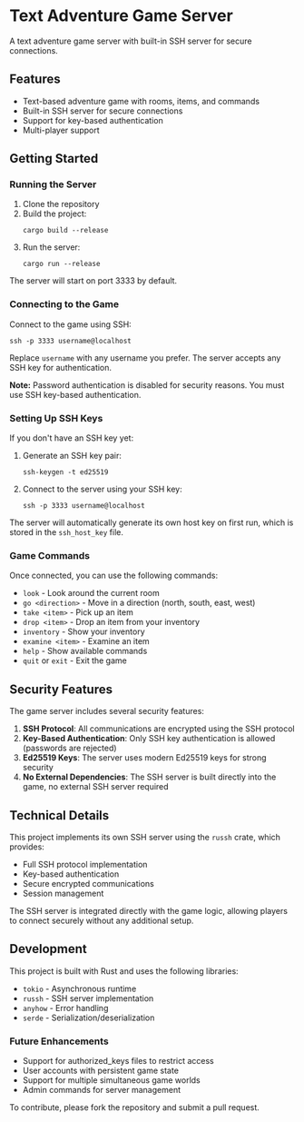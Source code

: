 # Text Adventure Game Server

A text adventure game server with built-in SSH server for secure connections.

## Features

- Text-based adventure game with rooms, items, and commands
- Built-in SSH server for secure connections
- Support for key-based authentication
- Multi-player support

## Getting Started

### Running the Server

1. Clone the repository
2. Build the project:
   ```
   cargo build --release
   ```
3. Run the server:
   ```
   cargo run --release
   ```

The server will start on port 3333 by default.

### Connecting to the Game

Connect to the game using SSH:

```
ssh -p 3333 username@localhost
```

Replace `username` with any username you prefer. The server accepts any SSH key for authentication.

**Note:** Password authentication is disabled for security reasons. You must use SSH key-based authentication.

### Setting Up SSH Keys

If you don't have an SSH key yet:

1. Generate an SSH key pair:
   ```
   ssh-keygen -t ed25519
   ```

2. Connect to the server using your SSH key:
   ```
   ssh -p 3333 username@localhost
   ```

The server will automatically generate its own host key on first run, which is stored in the `ssh_host_key` file.

### Game Commands

Once connected, you can use the following commands:

- `look` - Look around the current room
- `go <direction>` - Move in a direction (north, south, east, west)
- `take <item>` - Pick up an item
- `drop <item>` - Drop an item from your inventory
- `inventory` - Show your inventory
- `examine <item>` - Examine an item
- `help` - Show available commands
- `quit` or `exit` - Exit the game

## Security Features

The game server includes several security features:

1. **SSH Protocol**: All communications are encrypted using the SSH protocol
2. **Key-Based Authentication**: Only SSH key authentication is allowed (passwords are rejected)
3. **Ed25519 Keys**: The server uses modern Ed25519 keys for strong security
4. **No External Dependencies**: The SSH server is built directly into the game, no external SSH server required

## Technical Details

This project implements its own SSH server using the `russh` crate, which provides:

- Full SSH protocol implementation
- Key-based authentication
- Secure encrypted communications
- Session management

The SSH server is integrated directly with the game logic, allowing players to connect securely without any additional setup.

## Development

This project is built with Rust and uses the following libraries:

- `tokio` - Asynchronous runtime
- `russh` - SSH server implementation
- `anyhow` - Error handling
- `serde` - Serialization/deserialization

### Future Enhancements

- Support for authorized_keys files to restrict access
- User accounts with persistent game state
- Support for multiple simultaneous game worlds
- Admin commands for server management

To contribute, please fork the repository and submit a pull request.
